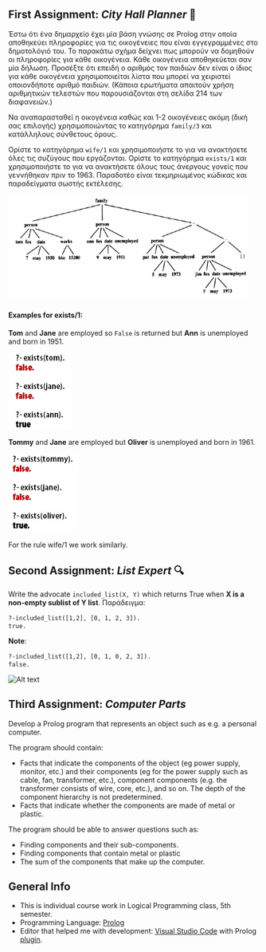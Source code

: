## First Assignment: *City Hall Planner* 🦺
Έστω ότι ένα δημαρχείο έχει μία βάση γνώσης σε Prolog στην οποία αποθηκεύει πληροφορίες για τις οικογένειες που είναι εγγεγραμμένες στο δημοτολόγιό του. Το παρακάτω σχήμα δείχνει πως μπορούν να δομηθούν οι πληροφορίες για κάθε οικογένεια. Κάθε οικογένεια αποθηκεύεται σαν μία δήλωση. Προσέξτε ότι επειδή ο αριθμός τον παιδιών δεν είναι ο ίδιος για κάθε οικογένεια χρησιμοποιείται λίστα που μπορεί να χειριστεί οποιονδήποτε αριθμό παιδιών. (Κάποια ερωτήματα απαιτούν χρήση αριθμητικών τελεστών που παρουσιάζονται στη σελίδα 214 των διαφανειών.)

Να αναπαρασταθεί η οικογένεια καθώς και 1-2 οικογένειες ακόμη (δική σας επιλογής) χρησιμοποιώντας το κατηγόρημα ```family/3``` και κατάλληλους σύνθετους όρους. 

Ορίστε το κατηγόρημα ```wife/1``` και χρησιμοποιήστε το για να ανακτήσετε όλες τις συζύγους που εργάζονται. Ορίστε το κατηγόρημα ```exists/1``` και χρησιμοποιήστε το για να ανακτήσετε όλους τους άνεργους γονείς που γεννήθηκαν πριν το 1963.
Παραδοτέο είναι τεκμηριωμένος κώδικας και παραδείγματα σωστής εκτέλεσης.

![Alt text](https://github.com/vagman/City-Hall-Planner/blob/main/1st%20assignment/given_family_example.png)

#### Examples for exists/1:
**Tom** and **Jane** are employed so `False` is returned but **Ann** is unemployed and born in 1951.

![Alt text](https://github.com/vagman/City-Hall-Planner/blob/main/1st%20assignment/successful%20example%201.jpg)

**Tommy** and **Jane** are employed but **Oliver** is unemployed and born in 1961.

![Alt text](https://github.com/vagman/City-Hall-Planner/blob/main/1st%20assignment/successful%20example%202.jpg)

For the rule wife/1 we work similarly.

## Second Assignment: *List Expert* 🔍
Write the advocate ```included_list(X, Y)``` which returns True when **X is a non-empty sublist of Y list**. 
Παράδειγμα:

```
?-included_list([1,2], [0, 1, 2, 3]).
true.
```

**Note**:
```
?-included_list([1,2], [0, 1, 0, 2, 3]).
false.
```
![Alt text](https://github.com/vagman/logical-programming/blob/main/2nd%20assignment/examples.jpg)
## Third Assignment: *Computer Parts*
Develop a Prolog program that represents an object such as e.g. a personal computer.

The program should contain: 
- Facts that indicate the components of the object (eg power supply, monitor, etc.) and their components (eg for the power supply such as cable, fan, transformer, etc.), component components (e.g. the transformer consists of wire, core, etc.), and so on. The depth of the component hierarchy is not predetermined.
- Facts that indicate whether the components are made of metal or plastic. 

The program should be able to answer questions such as:
- Finding components and their sub-components.
- Finding components that contain metal or plastic 
- The sum of the components that make up the computer.

## General Info
* This is individual course work in Logical Programming class, 5th semester.
* Programming Language: [Prolog](https://www.swi-prolog.org/)
* Editor that helped me with development: [Visual Studio Code](https://code.visualstudio.com/) with Prolog [plugin](https://code.visualstudio.com/).
